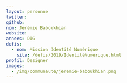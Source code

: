 ```yaml
---
layout: personne
twitter: 
github: 
nom: Jérémie Baboukhian
website: 
annees: DIG
defis: 
  - nom: Mission Identité Numérique
    site: /defis/2019/IdentitéNumérique.html
profil: Designer
images:
  - /img/communaute/jeremie-baboukhian.png
---
```

